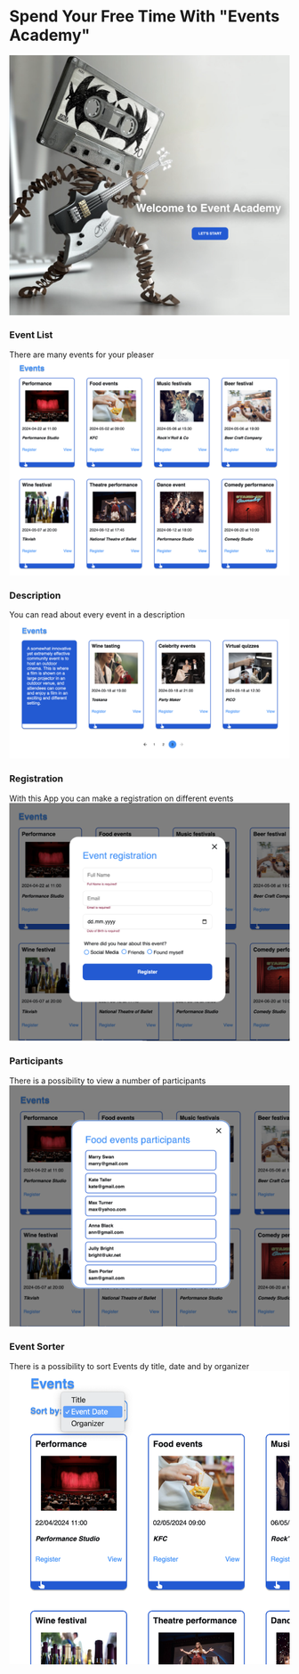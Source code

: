 # Spend Your Free Time With "Events Academy"

![Welcome.page](./src/assets/welcome.png)

### Event List

There are many events for your pleaser ![Catalog](./src/assets/event.png)

### Description

You can read about every event in a description
![Catalog](./src/assets/decription.png)

### Registration

With this App you can make a registration on different events
![Catalog](./src/assets/register.png)

### Participants

There is a possibility to view a number of participants
![Catalog](./src/assets/view.png)

### Event Sorter

There is a possibility to sort Events dy title, date and by organizer
![Catalog](./src/assets/sort.png)
